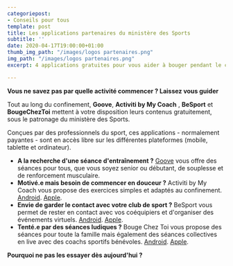 ```yaml
---
categoriepost:
- Conseils pour tous
template: post
title: Les applications partenaires du ministère des Sports
subtitle: ''
date: 2020-04-17T19:00:00+01:00
thumb_img_path: "/images/logos partenaires.png"
img_path: "/images/logos partenaires.png"
excerpt: 4 applications gratuites pour vous aider à bouger pendant le confinement.

---
```

**Vous ne savez pas par quelle activité commencer ? Laissez vous guider**

Tout au long du confinement, **Goove**, **Activiti by My Coach** , **BeSport** et **BougeChezToi** mettent à votre disposition leurs contenus gratuitement, sous le patronage du ministère des Sports.

Conçues par des professionnels du sport, ces applications - normalement payantes - sont en accès libre sur les différentes plateformes (mobile, tablette et ordinateur).

* **A la recherche d'une séance d'entraînement ?** [Goove](https://www.goove.app/free-access/themes) vous offre des séances pour tous, que vous soyez senior ou débutant, de souplesse et de renforcement musculaire.
* **Motivé.e mais besoin de commencer en douceur ?** Activiti by My Coach vous propose des exercices simples et adaptés au confinement. [Android](https://play.google.com/store/apps/details?id=com.mycoachsport.activiti&hl=en_US). [Apple](https://apps.apple.com/fr/app/activiti-x-mycoach/id1503192846).
* **Envie de garder le contact avec votre club de sport ?** BeSport vous permet de rester en contact avec vos coéquipiers et d'organiser des événements virtuels. [Android](https://play.google.com/store/apps/details?id=com.besport.www.mobile&hl=en_GB). [Apple](https://apps.apple.com/us/app/be-sport/id1104216922).
* **Tenté.e par des séances ludiques ?** Bouge Chez Toi vous propose des séances pour toute la famille mais également des séances collectives en live avec des coachs sportifs bénévoles. [Android](https://play.google.com/store/apps/details?id=com.mile_up.bouge_chez_toi.bouge_chez_toi&hl=en). [Apple](https://apps.apple.com/us/app/bougecheztoi/id1504279693).

**Pourquoi ne pas les essayer dès aujourd'hui ?**
